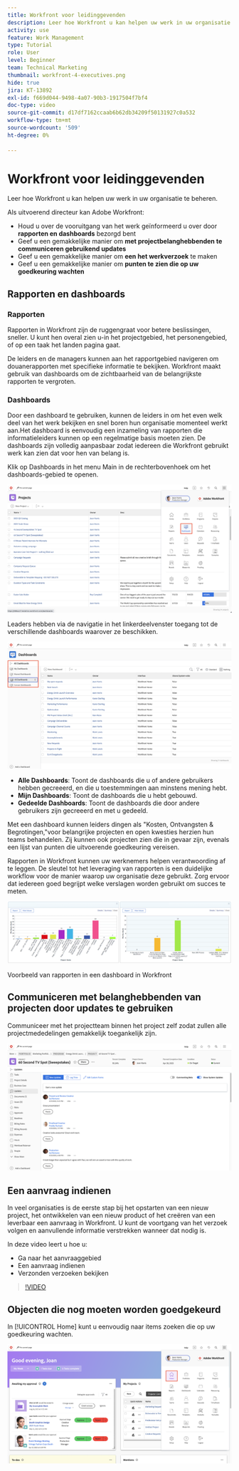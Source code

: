 ```yaml
---
title: Workfront voor leidinggevenden
description: Leer hoe Workfront u kan helpen uw werk in uw organisatie te beheren.
activity: use
feature: Work Management
type: Tutorial
role: User
level: Beginner
team: Technical Marketing
thumbnail: workfront-4-executives.png
hide: true
jira: KT-13892
exl-id: f669d044-9498-4a07-90b3-1917504f7bf4
doc-type: video
source-git-commit: d17df7162ccaab6b62db34209f50131927c0a532
workflow-type: tm+mt
source-wordcount: '509'
ht-degree: 0%

---
```


# Workfront voor leidinggevenden

Leer hoe Workfront u kan helpen uw werk in uw organisatie te beheren.

Als uitvoerend directeur kan Adobe Workfront:

* Houd u over de vooruitgang van het werk geïnformeerd u over door **rapporten en dashboards** bezorgd bent
* Geef u een gemakkelijke manier om **met projectbelanghebbenden te communiceren gebruikend updates**
* Geef u een gemakkelijke manier om **een het werkverzoek** te maken
* Geef u een gemakkelijke manier om **punten te zien die op uw goedkeuring wachten**

## Rapporten en dashboards

### Rapporten

Rapporten in Workfront zijn de ruggengraat voor betere beslissingen, sneller. U kunt hen overal zien u-in het projectgebied, het personengebied, of op een taak het landen pagina gaat.

De leiders en de managers kunnen aan het rapportgebied navigeren om douanerapporten met specifieke informatie te bekijken. Workfront maakt gebruik van dashboards om de zichtbaarheid van de belangrijkste rapporten te vergroten.

### Dashboards

Door een dashboard te gebruiken, kunnen de leiders in om het even welk deel van het werk bekijken en snel boren hun organisatie momenteel werkt aan.Het dashboard is eenvoudig een inzameling van rapporten die informatieleiders kunnen op een regelmatige basis moeten zien. De dashboards zijn volledig aanpasbaar zodat iedereen die Workfront gebruikt werk kan zien dat voor hen van belang is.

Klik op Dashboards in het menu Main in de rechterbovenhoek om het dashboards-gebied te openen.

![ een beeld van de optie van Dashboards in het belangrijkste menu ](assets/workfront-4-executives-1.png)

Leaders hebben via de navigatie in het linkerdeelvenster toegang tot de verschillende dashboards waarover ze beschikken.

![ een beeld van de pagina van Dashboards ](assets/workfront-4-executives-2.png)

* **Alle Dashboards**: Toont de dashboards die u of andere gebruikers hebben gecreeerd, en die u toestemmingen aan minstens mening hebt.
* **Mijn Dashboards**: Toont de dashboards die u hebt gebouwd.
* **Gedeelde Dashboards**: Toont de dashboards die door andere gebruikers zijn gecreeerd en met u gedeeld.

Met een dashboard kunnen leiders dingen als &quot;Kosten, Ontvangsten &amp; Begrotingen,&quot;voor belangrijke projecten en open kwesties herzien hun teams behandelen. Zij kunnen ook projecten zien die in gevaar zijn, evenals een lijst van punten die uitvoerende goedkeuring vereisen.

Rapporten in Workfront kunnen uw werknemers helpen verantwoording af te leggen. De sleutel tot het leveraging van rapporten is een duidelijke workflow voor de manier waarop uw organisatie deze gebruikt. Zorg ervoor dat iedereen goed begrijpt welke verslagen worden gebruikt om succes te meten.

![ Voorbeeld van rapporten in een Dashboard in Workfront ](assets/workfront-4-executives-3.png)

Voorbeeld van rapporten in een dashboard in Workfront

## Communiceren met belanghebbenden van projecten door updates te gebruiken

Communiceer met het projectteam binnen het project zelf zodat zullen alle projectmededelingen gemakkelijk toegankelijk zijn.

![ een beeld van de pagina van Updates ](assets/workfront-4-executives-4.png)


## Een aanvraag indienen

In veel organisaties is de eerste stap bij het opstarten van een nieuw project, het ontwikkelen van een nieuw product of het creëren van een leverbaar een aanvraag in Workfront. U kunt de voortgang van het verzoek volgen en aanvullende informatie verstrekken wanneer dat nodig is.

In deze video leert u hoe u:

* Ga naar het aanvraaggebied
* Een aanvraag indienen
* Verzonden verzoeken bekijken

>[!VIDEO](https://video.tv.adobe.com/v/3470908/?quality=12&learn=on&enablevpops&captions=dut)

## Objecten die nog moeten worden goedgekeurd

In [!UICONTROL Home] kunt u eenvoudig naar items zoeken die op uw goedkeuring wachten.

![ een beeld van de Homepage ](assets/workfront-4-executives-5.png)

